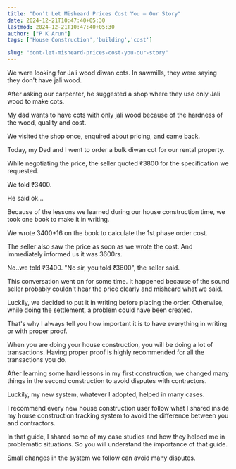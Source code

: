 ```yaml
---
title: "Don’t Let Misheard Prices Cost You — Our Story"
date: 2024-12-21T10:47:40+05:30
lastmod: 2024-12-21T10:47:40+05:30
author: ["P K Arun"]
tags: ['House Construction','building','cost']

slug: "dont-let-misheard-prices-cost-you-our-story"
---
```


We were looking for Jali wood diwan cots. In sawmills, they were saying they don't have jali wood.

After asking our carpenter, he suggested a shop where they use only Jali wood to make cots.

My dad wants to have cots with only jali wood because of the hardness of the wood, quality and cost.

We visited the shop once, enquired about pricing, and came back.

Today, my Dad and I went to order a bulk diwan cot for our rental property.

While negotiating the price, the seller quoted ₹3800 for the specification we requested.

We told ₹3400.

He said ok…

Because of the lessons we learned during our house construction time, we took one book to make it in writing.

We wrote 3400*16 on the book to calculate the 1st phase order cost.

The seller also saw the price as soon as we wrote the cost. And immediately informed us it was 3600rs.

No..we told ₹3400. "No sir, you told ₹3600", the seller said.

This conversation went on for some time. It happened because of the sound seller probably couldn't hear the price clearly and misheard what we said.

Luckily, we decided to put it in writing before placing the order. Otherwise, while doing the settlement, a problem could have been created.

That's why I always tell you how important it is to have everything in writing or with proper proof.

When you are doing your house construction, you will be doing a lot of transactions. Having proper proof is highly recommended for all the transactions you do.

After learning some hard lessons in my first construction, we changed many things in the second construction to avoid disputes with contractors.

Luckily, my new system, whatever I adopted, helped in many cases.

I recommend every new house construction user follow what I shared inside my house construction tracking system to avoid the difference between you and contractors.

In that guide, I shared some of my case studies and how they helped me in problematic situations. So you will understand the importance of that guide.

Small changes in the system we follow can avoid many disputes.